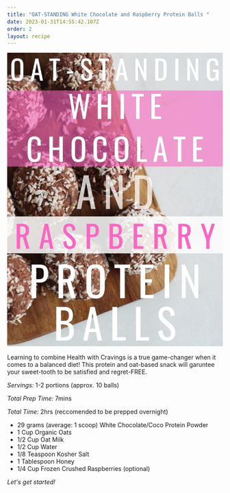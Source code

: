 ```yaml
---
title: "OAT-STANDING White Chocolate and Raspberry Protein Balls "
date: 2023-01-31T14:55:42.107Z
order: 2
layout: recipe
---
```

![](../uploads/490a3136-b93f-4cec-8881-daf6c43bc707.jpeg)





Learning to combine Health with Cravings is a true game-changer when it comes to a balanced diet! This protein and oat-based snack will garuntee your sweet-tooth to be satisfied and regret-FREE.

*Servings:* 1-2 portions (approx. 10 balls)

*Total Prep Time:* 7mins

*Total Time:* 2hrs (reccomended to be prepped overnight)

* 29 grams (average: 1 scoop) White Chocolate/Coco Protein Powder
* 1 Cup Organic Oats
* 1/2 Cup Oat Milk
* 1/2 Cup Water
* 1/8 Teaspoon Kosher Salt
* 1 Tablespoon Honey
* 1/4 Cup Frozen Crushed Raspberries (optional)

*Let's get started!*